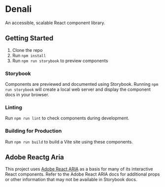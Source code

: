 # Denali

An accessible, scalable React component library.

## Getting Started

1. Clone the repo
2. Run `npm install`
3. Run `npm run storybook` to preview components

### Storybook

Components are previewed and documented using Storybook. Running `npm run storybook` will create a local web server and display the component docs in your browser.

### Linting

Run `npm run lint` to check components during development.

### Building for Production

Run `npm run build` to build a Vite site using these components.

## Adobe Reactg Aria

This project uses [Adobe React ARIA](https://react-spectrum.adobe.com/react-aria/) as a basis for many of its interactive React components. Refer to the Adobe React ARIA docs for additional props or other information that may not be available in Storybook docs.
